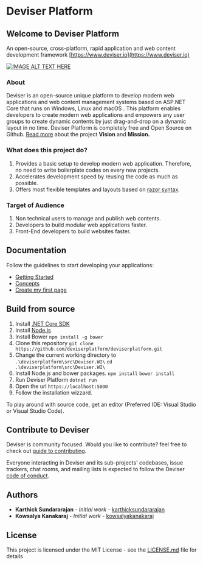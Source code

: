 # Deviser Platform
## Welcome to Deviser Platform
An open-source, cross-platform, rapid application and web content development framework [https://www.deviser.io](https://www.deviser.io)

[![IMAGE ALT TEXT HERE](https://img.youtube.com/vi/nbaz6DsqXhU/0.jpg)](https://www.youtube.com/watch?v=nbaz6DsqXhU)

### About
Deviser is an open-source unique platform to develop modern web applications and web content management systems based on ASP.NET Core that runs on Windows, Linux and macOS . This platform enables developers to create modern web applications and empowers any user groups to create dynamic contents by just drag-and-drop on a dynamic layout in no time. Deviser Platform is completely free and Open Source on Github. [Read more](https://www.deviser.io/About) about the project **Vision** and **Mission.**

### What does this project do?
1. Provides a basic setup to develop modern web application. Therefore, no need to write boilerplate codes on every new projects.
2. Accelerates development speed by reusing the code as much as possible.
3. Offers most flexible templates and layouts based on [razor syntax](https://docs.microsoft.com/en-us/aspnet/core/mvc/views/razor?view=aspnetcore-2.1).

### Target of Audience
1. Non technical users to manage and publish web contents.
2. Developers to build modular web applications faster.
3. Front-End developers to build websites faster.

## Documentation
Follow the guidelines to start developing your applications:
* [Getting Started](https://www.deviser.io/docs/guide/get-started.html)
* [Concepts](https://www.deviser.io/docs/guide/concepts.html)
* [Create my first page](https://www.deviser.io/docs/guide/pages/index.html)

## Build from source
1. Install [.NET Core SDK](https://www.microsoft.com/net/download)
2. Install [Node.js](https://nodejs.org)
3. Install Bower
`npm install -g bower`
4. Clone this repository
`git clone https://github.com/deviserplatform/deviserplatform.git`
5. Change the current working directory to `.\deviserplatform\src\Deviser.WI\`
`cd .\deviserplatform\src\Deviser.WI\`
6. Install Node.js and bower packages.
`npm install`
`bower install`
7. Run Deviser Platform 
`dotnet run`
8. Open the url `https://localhost:5000`
9. Follow the installation wizzard.

To play around with source code, get an editor (Preferred IDE: Visual Studio or Visual Studio Code). 

## Contribute to Deviser
Deviser is community focused. Would you like to contribute? feel free to check out [guide to contributing](CONTRIBUTING.md).

Everyone interacting in Deviser and its sub-projects' codebases, issue trackers, chat rooms, and mailing lists is expected to follow the Deviser [code of conduct](https://www.deviser.io/codeofconduct).

## Authors

* **Karthick Sundararajan** - *Initial work* - [karthicksundararajan](https://github.com/karthicksundararajan)
* **Kowsalya Kanakaraj** - *Initial work* - [kowsalyakanakaraj](https://github.com/kowsalyakanakaraj)

## License

This project is licensed under the MIT License - see the [LICENSE.md](LICENSE.md) file for details
